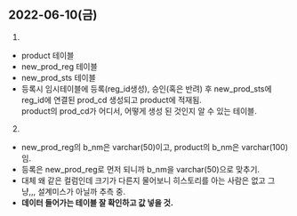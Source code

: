 ## 2022-06-10(금)

1.
 - product 테이블
 - new_prod_reg 테이블
 - new_prod_sts 테이블
 - 등록시 임시테이블에 등록(reg_id생성), 승인(혹은 반려) 후 new_prod_sts에 reg_id에 연결된 prod_cd 생성되고 product에 적재됨.      
   product의 prod_cd가 어디서, 어떻게 생성 된 것인지 알 수 있는 테이블.
   
2.
 - new_prod_reg의 b_nm은 varchar(50)이고, product의 b_nm은 varchar(100)임.
 - 등록은 new_prod_reg로 먼저 되니까 b_nm을 varchar(50)으로 맞추기.
 - 대체 왜 같은 컬럼인데 크기가 다른지 물어보니 히스토리를 아는 사람은 없고 그냥,,, 설계미스가 아닐까 추측 중.
 - **데이터 들어가는 테이블 잘 확인하고 값 넣을 것.**
